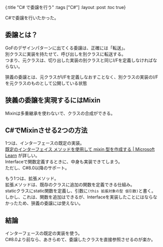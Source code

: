 {:title "C# で委譲を行う"
 :tags  ["C#"]
 :layout :post
 :toc true}

C#で委譲を行いたかった。

## 委譲とは？
GoFのデザインパターンに出てくる委譲は、正確には「転送」。  
別クラスに実装を持たせて、呼び出しを別クラスに転送する。  
つまり、元クラスは、切り出した実装の別クラスと同じI/Fを定義しなければならない。  

狭義の委譲とは、元クラスがI/Fを定義しなおすことなく、別クラスの実装のI/Fを元クラスのものとして公開している状態

## 狭義の委譲を実現するにはMixin
Mixinは多重継承を使わないで、クラスの合成ができる。  

## C#でMixinさせる2つの方法
1つは、インターフェースの既定の実装。  
[既定のインターフェイス メソッドを使用して mixin 型を作成する | Microsoft Learn](https://learn.microsoft.com/ja-jp/dotnet/csharp/advanced-topics/interface-implementation/mixins-with-default-interface-methods)  が詳しい。  
Interfaceで関数定義するときに、中身も実装できてしまう。  
ただし、C#8.0以降のサポート。

もう1つは、拡張メソッド。  
拡張メソッドは、既存のクラスに追加の関数を定義できる仕組み。  
staticクラスにstatic関数を定義し、引数に`(this 拡張対象の型 仮引数)`と書く。  
しかし、これは、関数を追加はできるが、Interfaceを実装したことにはならなかったため、狭義の委譲には使えない。

## 結論
インターフェースの既定の実装を使う。  
C#8.0より前なら、あきらめて、委譲したクラスを直接参照させるのが楽か。
